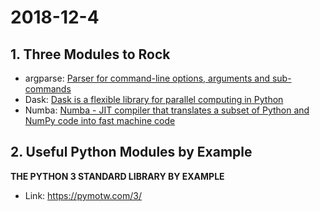 # 2018-12-4  
## 1. Three Modules to Rock  
 - argparse: [Parser for command-line options, arguments and sub-commands](https://docs.python.org/3/library/argparse.html)  
 - Dask: [Dask is a flexible library for parallel computing in Python](https://docs.dask.org/en/latest/)  
 - Numba: [Numba - JIT compiler that translates a subset of Python and NumPy code into fast machine code](http://numba.pydata.org/)  

## 2. Useful Python Modules by Example  
 **THE PYTHON 3 STANDARD LIBRARY BY EXAMPLE**  
 - Link: https://pymotw.com/3/  
